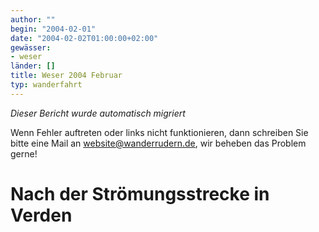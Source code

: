 ```yaml
---
author: ""
begin: "2004-02-01"
date: "2004-02-02T01:00:00+02:00"
gewässer:
- weser
länder: []
title: Weser 2004 Februar
typ: wanderfahrt
---
```



*Dieser Bericht wurde automatisch migriert*

Wenn Fehler auftreten oder links nicht funktionieren, dann schreiben Sie bitte eine Mail an website@wanderrudern.de, wir beheben das Problem gerne!



# Nach der Strömungsstrecke in Verden


